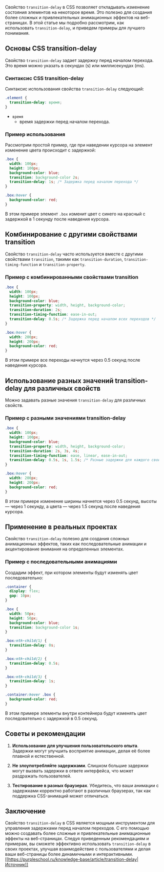 
Свойство `transition-delay` в CSS позволяет откладывать изменение состояния элементов на некоторое время. Это полезно для создания более сложных и привлекательных анимационных эффектов на веб-страницах. В этой статье мы подробно рассмотрим, как использовать `transition-delay`, и приведем примеры для лучшего понимания.

## Основы CSS transition-delay

Свойство `transition-delay` задает задержку перед началом перехода. Это время можно указать в секундах (s) или миллисекундах (ms).

### Синтаксис CSS transition-delay

Синтаксис использования свойства `transition-delay` следующий:

```css
.element {
  transition-delay: время;
}
```

- `время` 
    - время задержки перед началом перехода.

### Пример использования

Рассмотрим простой пример, где при наведении курсора на элемент изменение цвета происходит с задержкой:

```css
.box {
  width: 100px;
  height: 100px;
  background-color: blue;
  transition: background-color 2s;
  transition-delay: 1s; /* Задержка перед началом перехода */
}

.box:hover {
  background-color: red;
}
```

В этом примере элемент `.box` изменит цвет с синего на красный с задержкой в 1 секунду после наведения курсора.

## Комбинирование с другими свойствами transition

Свойство `transition-delay` часто используется вместе с другими свойствами `transition`, такими как `transition-duration`, `transition-timing-function` и `transition-property`.

### Пример с комбинированными свойствами transition

```css
.box {
  width: 100px;
  height: 100px;
  background-color: blue;
  transition-property: width, height, background-color;
  transition-duration: 2s;
  transition-timing-function: ease-in-out;
  transition-delay: 0.5s; /* Задержка перед началом всех переходов */
}

.box:hover {
  width: 200px;
  height: 200px;
  background-color: red;
}
```

В этом примере все переходы начнутся через 0.5 секунд после наведения курсора.

## Использование разных значений transition-delay для различных свойств

Можно задавать разные значения `transition-delay` для различных свойств.

### Пример с разными значениями transition-delay

```css
.box {
  width: 100px;
  height: 100px;
  background-color: blue;
  transition-property: width, height, background-color;
  transition-duration: 2s, 3s, 4s;
  transition-timing-function: ease, linear, ease-in-out;
  transition-delay: 0.5s, 1s, 1.5s; /* Разные задержки для каждого свойства */
}

.box:hover {
  width: 200px;
  height: 200px;
  background-color: red;
}
```

В этом примере изменение ширины начнется через 0.5 секунд, высоты — через 1 секунду, а цвета — через 1.5 секунд после наведения курсора.

## Применение в реальных проектах

Свойство `transition-delay` полезно для создания сложных анимационных эффектов, таких как последовательные анимации и акцентирование внимания на определенных элементах.

### Пример с последовательными анимациями

Создадим эффект, при котором элементы будут изменять цвет последовательно:

```css
.container {
  display: flex;
  gap: 10px;
}

.box {
  width: 50px;
  height: 50px;
  background-color: blue;
  transition: background-color 1s;
}

.box:nth-child(1) {
  transition-delay: 0s;
}

.box:nth-child(2) {
  transition-delay: 0.5s;
}

.box:nth-child(3) {
  transition-delay: 1s;
}

.container:hover .box {
  background-color: red;
}
```

В этом примере элементы внутри контейнера будут изменять цвет последовательно с задержкой в 0.5 секунд.

## Советы и рекомендации

1. **Использование для улучшения пользовательского опыта**. Задержки могут улучшить восприятие анимации, делая её более плавной и естественной.
    
2. **Не злоупотребляйте задержками**. Слишком большие задержки могут вызвать задержки в ответе интерфейса, что может раздражать пользователей.
    
3. **Тестирование в разных браузерах**. Убедитесь, что ваши анимации с задержками корректно работают в различных браузерах, так как поддержка CSS-анимаций может отличаться.
    

## Заключение

Свойство `transition-delay` в CSS является мощным инструментом для управления задержками перед началом переходов. С его помощью можно создавать более сложные и привлекательные анимационные эффекты на веб-страницах. Следуя приведенным рекомендациям и примерам, вы сможете эффективно использовать `transition-delay` в своих проектах, улучшая взаимодействие с пользователями и делая ваши веб-страницы более динамичными и интерактивными.
[[https://purpleschool.ru/knowledge-base/article/transition-delay|Источник]]